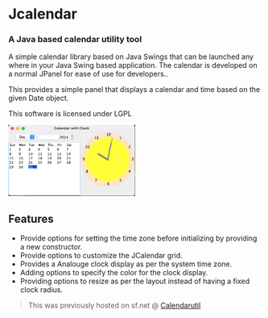 # Jcalendar

### A Java based calendar utility tool 

A simple calendar library based on Java Swings that can be launched any where in your Java Swing based application. The calendar is developed on a normal JPanel for ease of use for developers..

This provides a simple panel that displays a calendar and time based on the given Date object. 

This software is licensed under LGPL

<img alt="Calendar demo image" style="width:50%; height:50%;" src="/resources/JCalender-demo.png" title="JCalendar"/>

## Features
- Provide options for setting the time zone before initializing by providing a new constructor.
- Provide options to customize the JCalendar grid.
- Provides a Analouge clock display as per the system time zone.
- Adding options to specify the color for the clock display.
- Providing options to resize as per the layout instead of having a fixed clock radius.




> This was previously hosted on sf.net @ [Calendarutil](https://sourceforge.net/projects/calendarutil/)


